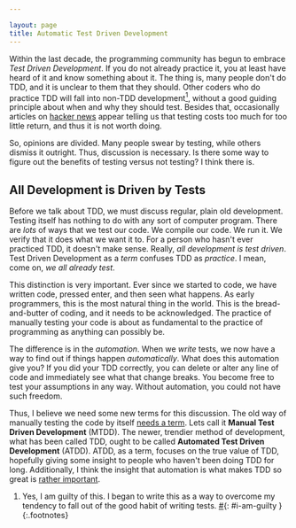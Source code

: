 ```yaml
---

layout: page
title: Automatic Test Driven Development
---
```


Within the last decade, the programming community has begun to
embrace *Test Driven Development*.
If you do not already practice it, you at least have heard of it and
know something about it. 
The thing is, many people don't do TDD, and it 
is unclear to them that they should. Other coders who do
practice TDD will fall into non-TDD development[<sup>1</sup>][iag], 
without a good guiding principle about when and why they should
test. Besides that,
occasionally articles on [hacker news](http://news.ycombinator.com) 
appear telling us that testing costs too much for too little return, 
and thus it is not worth doing. 

So, opinions are divided. Many people swear by testing, while others
dismiss it outright. Thus, discussion is necessary. Is there some way
to figure out the benefits of testing versus not testing? I think
there is.

## All Development is Driven by Tests

Before we talk about TDD, we must discuss regular, plain old development.
Testing itself has nothing to
do with any sort of computer program. There are *lots* of
ways that we test our code. We compile our code. We run it. We verify
that it does what we want it to. For a person who hasn't ever
practiced TDD, it doesn't make sense. Really, 
*all development is test driven*. 
Test Driven Development as a *term* confuses TDD as *practice*.
I mean, come on, *we all already test*.

This distinction is very important. Ever since we started to
code, we have written code, 
pressed enter, and then seen what happens. As early programmers,
this is the most natural thing in the world. This is the
bread-and-butter of coding, and it needs to be acknowledged. The
practice of manually testing your code is about as fundamental to the
practice of programming as anything can possibly be. 

The difference is in the *automation*. When we *write* tests, we now
have a way to find out if things happen *automatically*. What does
this automation give you? If you did
your TDD correctly, you can delete or alter any line of code and
immediately see what that change breaks. You become free to test your
assumptions in any way. Without automation, you could not have such freedom.

Thus, I believe we need some new terms for this
discussion. The old way of manually testing the code by itself 
[needs a term](/content/gaining-words.html). 
Lets call it 
**Manual Test Driven Development** 
(MTDD). The newer, trendier method of development, what has been
called TDD, ought to be called 
**Automated Test Driven Development** 
(ATDD). ATDD, as a term, focuses on the true value of TDD, hopefully giving
some insight to people who haven't been doing TDD for
long. Additionally, I think the insight that automation is what makes
TDD so great is [rather important](/content/automate-everything.html). 



1. Yes, I am guilty of this. I began to write
this as a way to overcome my tendency to fall out of the good
habit of writing tests. [#][iag]{: #i-am-guilty }
{:.footnotes}

[iag]: #i-am-guilty
